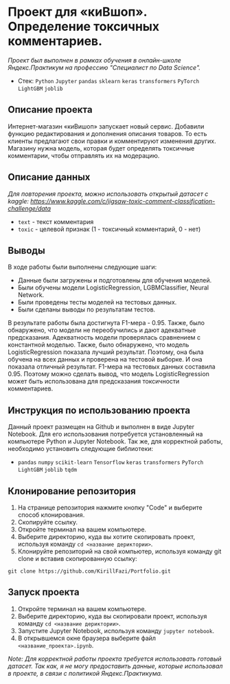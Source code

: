 # Проект для «киВшоп». Определение токсичных комментариев.

*Проект был выполнен в рамках обучения в онлайн-школе Яндекс.Практикум на профессию "Специалист по Data Science".*
- Стек: `Python` `Jupyter` `pandas` `sklearn` `keras` `transformers` `PyTorch` `LightGBM` `joblib`

## Описание проекта
Интернет-магазин «киВишоп» запускает новый сервис. 
Добавили функцию редактирования и дополнения описания товаров. То есть клиенты предлагают свои правки и комментируют изменения других. 
Магазину нужна модель, которая будет определять токсичные комментарии, чтобы отправлять их на модерацию.

## Описание данных
*Для повторения проекта, можно использовать открытый датасет с kaggle: https://www.kaggle.com/c/jigsaw-toxic-comment-classification-challenge/data*

- `text` - текст комментария
- `toxic` - целевой признак (1 - токсичный комментарий, 0 - нет)

## Выводы

В ходе работы были выполнены следующие шаги:

- Данные были загружены и подготовлены для обучения моделей.
- Были обучены модели LogisticRegression, LGBMClassifier, Neural Network.
- Были проведены тесты моделей на тестовых данных.
- Были сделаны выводы по результатам тестов.

В результате работы была достигнута F1-мера - 0.95.
Также, было обнаружено, что модели не переобучились и дают адекватные предсказания. 
Адекватность модели проверялась сравнением с константной моделью. 
Также, было обнаружено, что модель LogisticRegression показала лучший результат. 
Поэтому, она была обучена на всех данных и проверена на тестовой выборке. 
И она показала отличный результат. F1-мера на тестовых данных составила 0.95. 
Поэтому можно сделать вывод, что модель LogisticRegression может быть использована для предсказания токсичности комментариев.


## Инструкция по использованию проекта
Данный проект размещен на Github и выполнен в виде Jupyter Notebook. Для его использования потребуется установленный на компьютере Python и Jupyter Notebook. Так же, для корректной работы, необходимо установить следующие библиотеки:
- `pandas` `numpy` `scikit-learn` `Tensorflow` `keras` `transformers` `PyTorch` `LightGBM` `joblib` `tqdm`

## Клонирование репозитория

1. На странице репозитория нажмите кнопку "Code" и выберите способ клонирования.
2. Скопируйте ссылку.
3. Откройте терминал на вашем компьютере.
4. Выберите директорию, куда вы хотите скопировать проект, используя команду `cd <название дериктории>`.
5. Клонируйте репозиторий на свой компьютер, используя команду git clone и вставив скопированную ссылку:
```
git clone https://github.com/KirillFazi/Portfolio.git
```

## Запуск проекта

1. Откройте терминал на вашем компьютере.
2. Выберите директорию, куда вы скопировали проект, используя команду `cd <название дериктории>`.
3. Запустите Jupyter Notebook, используя команду `jupyter notebook`.
4. В открывшемся окне браузера выберите файл `<название_проекта>.ipynb`.

*Note: Для корректной работы проекта требуется использовать готовый датасет. Так как, я не могу предоставить данные, которые использовал в проекте, в связи с политикой Яндекс.Практикума.*
